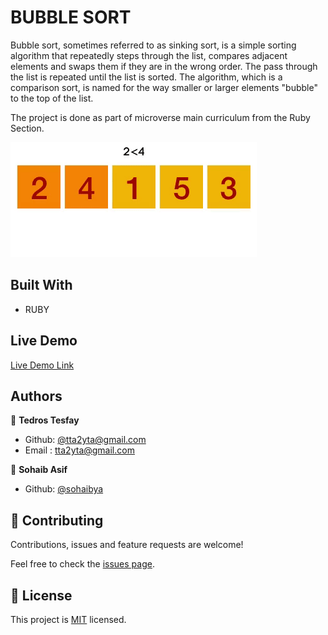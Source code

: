 # BUBBLE SORT

Bubble sort, sometimes referred to as sinking sort, is a simple sorting algorithm that repeatedly steps through the list, compares adjacent elements and swaps them if they are in the wrong order. The pass through the list is repeated until the list is sorted. The algorithm, which is a comparison sort, is named for the way smaller or larger elements "bubble" to the top of the list.

The project is done as part of microverse main curriculum from the Ruby Section.

![screenshot](./bubble_sort_ani.gif)

## Built With

- RUBY

## Live Demo

[Live Demo Link]()

## Authors

👤 **Tedros Tesfay**

- Github: [@tta2yta@gmail.com](https://github.com/tta2yta)
- Email : tta2yta@gmail.com

👤 **Sohaib Asif**

- Github: [@sohaibya](https://github.com/sohaibya)


## 🤝 Contributing

Contributions, issues and feature requests are welcome!

Feel free to check the [issues page](issues/).

## 📝 License

This project is [MIT](lic.url) licensed.
